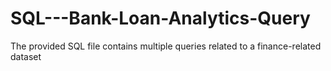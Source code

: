# SQL---Bank-Loan-Analytics-Query
The provided SQL file contains multiple queries related to a finance-related dataset
